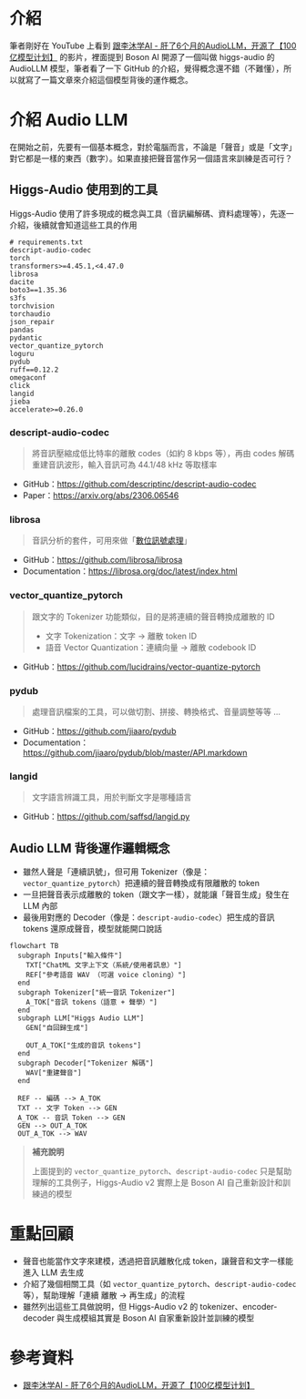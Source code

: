 # 介紹

筆者剛好在 YouTube 上看到 [跟李沐学AI - 肝了6个月的AudioLLM，开源了【100亿模型计划】](https://youtu.be/0Dv4s2P65YQ) 的影片，裡面提到 Boson AI 開源了一個叫做 higgs-audio 的 AudioLLM 模型，筆者看了一下 GitHub 的介紹，覺得概念還不錯（不難懂），所以就寫了一篇文章來介紹這個模型背後的運作概念。

# 介紹 Audio LLM

在開始之前，先要有一個基本概念，對於電腦而言，不論是「聲音」或是「文字」對它都是一樣的東西（數字）。如果直接把聲音當作另一個語言來訓練是否可行？

## Higgs-Audio 使用到的工具

Higgs-Audio 使用了許多現成的概念與工具（音訊編解碼、資料處理等），先逐一介紹，後續就會知道這些工具的作用

```text
# requirements.txt
descript-audio-codec
torch
transformers>=4.45.1,<4.47.0
librosa
dacite
boto3==1.35.36
s3fs
torchvision
torchaudio
json_repair
pandas
pydantic
vector_quantize_pytorch
loguru
pydub
ruff==0.12.2
omegaconf
click
langid
jieba
accelerate>=0.26.0
```

### descript-audio-codec

> 將音訊壓縮成低比特率的離散 codes（如約 8 kbps 等），再由 codes 解碼重建音訊波形，輸入音訊可為 44.1/48 kHz 等取樣率

- GitHub：https://github.com/descriptinc/descript-audio-codec
- Paper：https://arxiv.org/abs/2306.06546

### librosa

> 音訊分析的套件，可用來做「[數位訊號處理](https://librosa.org/doc/latest/core.html)」

- GitHub：https://github.com/librosa/librosa
- Documentation：https://librosa.org/doc/latest/index.html

### vector_quantize_pytorch

> 跟文字的 Tokenizer 功能類似，目的是將連續的聲音轉換成離散的 ID
> - 文字 Tokenization：文字 $\rightarrow$ 離散 token ID
> - 語音 Vector Quantization：連續向量 $\rightarrow$ 離散 codebook ID

- GitHub：https://github.com/lucidrains/vector-quantize-pytorch

### pydub

> 處理音訊檔案的工具，可以做切割、拼接、轉換格式、音量調整等等 ...

- GitHub：https://github.com/jiaaro/pydub
- Documentation：https://github.com/jiaaro/pydub/blob/master/API.markdown

### langid

> 文字語言辨識工具，用於判斷文字是哪種語言

- GitHub：https://github.com/saffsd/langid.py

## Audio LLM 背後運作邏輯概念

- 雖然人聲是「連續訊號」，但可用 Tokenizer（像是：`vector_quantize_pytorch`）把連續的聲音轉換成有限離散的 token
- 一旦把聲音表示成離散的 token（跟文字一樣），就能讓「聲音生成」發生在 LLM 內部  
- 最後用對應的 Decoder（像是：`descript-audio-codec`）把生成的音訊 tokens 還原成聲音，模型就能開口說話

```mermaid
flowchart TB
  subgraph Inputs["輸入條件"]
    TXT["ChatML 文字上下文（系統/使用者訊息）"]
    REF["參考語音 WAV （可選 voice cloning）"]
  end
  subgraph Tokenizer["統一音訊 Tokenizer"]
    A_TOK["音訊 tokens（語意 + 聲學）"]
  end
  subgraph LLM["Higgs Audio LLM"]
    GEN["自回歸生成"]
    
    OUT_A_TOK["生成的音訊 tokens"]
  end
  subgraph Decoder["Tokenizer 解碼"]
    WAV["重建聲音"]
  end

  REF -- 編碼 --> A_TOK
  TXT -- 文字 Token --> GEN
  A_TOK -- 音訊 Token --> GEN
  GEN --> OUT_A_TOK
  OUT_A_TOK --> WAV
```

> **補充說明**
>
> 上面提到的 `vector_quantize_pytorch`、`descript-audio-codec` 只是幫助理解的工具例子，Higgs-Audio v2 實際上是 Boson AI 自己重新設計和訓練過的模型

# 重點回顧

- 聲音也能當作文字來建模，透過把音訊離散化成 token，讓聲音和文字一樣能進入 LLM 去生成
- 介紹了幾個相關工具（如 `vector_quantize_pytorch`、`descript-audio-codec` 等），幫助理解「連續  離散 → 再生成」的流程
- 雖然列出這些工具做說明，但 Higgs-Audio v2 的 tokenizer、encoder-decoder 與生成模組其實是 Boson AI 自家重新設計並訓練的模型

# 參考資料

- [跟李沐学AI - 肝了6个月的AudioLLM，开源了【100亿模型计划】](https://youtu.be/0Dv4s2P65YQ)